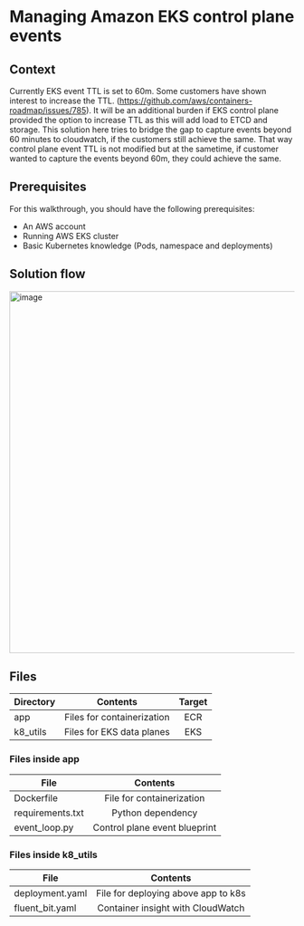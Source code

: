 # Managing Amazon EKS control plane events


## Context
Currently EKS event TTL is set to 60m. Some customers have shown interest to increase the TTL. (https://github.com/aws/containers-roadmap/issues/785). It will be an additional burden if EKS control plane provided the option to increase TTL as this will add load to ETCD and storage. This solution here tries to bridge the gap to capture events beyond 60 minutes to cloudwatch, if the customers still achieve the same. That way control plane event TTL is not modified but at the sametime, if customer wanted to capture the events beyond 60m, they could achieve the same.


## Prerequisites

For this walkthrough, you should have the following prerequisites: 

* An AWS account 
* Running AWS EKS cluster 
* Basic Kubernetes knowledge (Pods, namespace and deployments)

## Solution flow

<img width="639" alt="image" src="https://user-images.githubusercontent.com/1725781/159606567-abc3273c-2803-40a3-ac3b-dd4bbbd67334.png">



## Files

| Directory     | Contents    |Target|
| ------------- |:-------------:|:--------:|
| app          | Files for containerization     |ECR|
| k8_utils      | Files for EKS data planes  |EKS |

### Files inside app

| File     | Contents     |
| ------------- |:-------------:|
| Dockerfile          | File for containerization     |
| requirements.txt      | Python dependency |
| event_loop.py | Control plane event blueprint|


### Files inside k8_utils

| File     | Contents     |
| ------------- |:-------------:|
| deployment.yaml          | File for deploying above app to k8s    |
| fluent_bit.yaml      | Container insight with CloudWatch |
